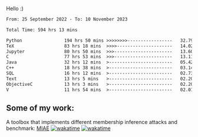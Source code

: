 Hello :)


<!--START_SECTION:waka-->

```txt
From: 25 September 2022 - To: 10 November 2023

Total Time: 594 hrs 13 mins

Python                194 hrs 50 mins >>>>>>>>-----------------   32.79 %
TeX                   83 hrs 18 mins  >>>>---------------------   14.02 %
Jupyter               80 hrs 50 mins  >>>----------------------   13.60 %
C                     77 hrs 53 mins  >>>----------------------   13.11 %
Java                  32 hrs 12 mins  >------------------------   05.42 %
C++                   18 hrs 38 mins  >------------------------   03.14 %
SQL                   16 hrs 12 mins  >------------------------   02.73 %
Text                  13 hrs 5 mins   >------------------------   02.20 %
ObjectiveC            13 hrs 3 mins   >------------------------   02.20 %
V                     11 hrs 54 mins  >------------------------   02.01 %
```

<!--END_SECTION:waka-->

## Some of my work: 

A toolbox that implements different membership inference attacks and benchmark: [MIAE](https://github.com/RPI-DSPlab) [![wakatime](https://wakatime.com/badge/user/18ac89f5-baf8-49e6-a5ee-d9272435ce3a/project/3e6541fd-578f-4d9d-9080-f2a42b2d10e1.svg)](https://wakatime.com/badge/user/18ac89f5-baf8-49e6-a5ee-d9272435ce3a/project/3e6541fd-578f-4d9d-9080-f2a42b2d10e1) [![wakatime](https://wakatime.com/badge/user/18ac89f5-baf8-49e6-a5ee-d9272435ce3a/project/5d5826e9-c6d6-4d86-8b00-0d1608c5f167.svg)](https://wakatime.com/badge/user/18ac89f5-baf8-49e6-a5ee-d9272435ce3a/project/5d5826e9-c6d6-4d86-8b00-0d1608c5f167)

